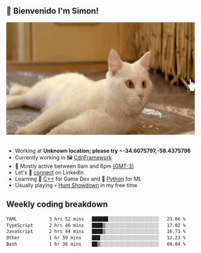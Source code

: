 <h2>👋 <b>Bienvenido I'm Simon!&nbsp;</b></h2>

<section>
  <img src="./static/banner.gif" height=300 width=1000>
</section>

<br>

<ul>
  <li>
		<!--START_SECTION:weather-->
		Working at <b>Unknown location; please try ~-34.6075797,-58.4375796</b>
		<!--END_SECTION:weather-->
  </li>
  <li>
    Currently working in 🖼️&nbsp;<a href=https://github.com/snapverse/cdn-framework target=_blank>CdnFramework</a>
  </li>
  <li>
    🚩 Mostly active between 9am and 6pm <a href=https://onlinealarmkur.com/world/es target=_blank>(GMT-3)</a>
  </li>
  <li>
    Let's 🔗&nbsp;<a href=https://www.linkedin.com/in/itsimmons target=_blank>connect</a> on LinkedIn
  </li>
  <li>
    Learning 👴&nbsp;<a href=https://images3.memedroid.com/images/UPLOADED755/65f2bce6734f6.webp target=_blank>C++</a> for Game Dev and 🐍&nbsp;<a href=https://qph.cf2.quoracdn.net/main-qimg-4472b6229cb75bf66ab531f3ebd4f975-lq target=_blank>Python</a> for ML
  </li>
  <li>
    Usually playing 💀&nbsp;<a href=https://www.huntshowdown.com target=_blank>Hunt Showdown</a> in my free time
  </li>
</ul>

<h2><b>Weekly coding breakdown </b></h2>

<!--START_SECTION:waka-->

```txt
YAML            3 hrs 52 mins   ██████░░░░░░░░░░░░░░░░░░░   23.66 %
TypeScript      2 hrs 46 mins   ████▒░░░░░░░░░░░░░░░░░░░░   17.02 %
JavaScript      2 hrs 44 mins   ████▒░░░░░░░░░░░░░░░░░░░░   16.73 %
Other           1 hr 59 mins    ███░░░░░░░░░░░░░░░░░░░░░░   12.23 %
Bash            1 hr 36 mins    ██▒░░░░░░░░░░░░░░░░░░░░░░   09.84 %
```

<!--END_SECTION:waka-->

